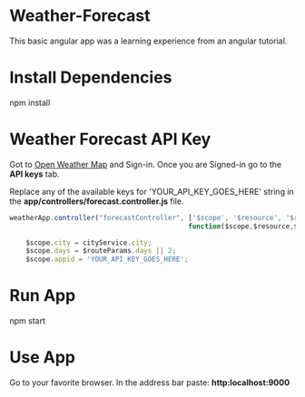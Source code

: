 # Weather-Forecast
This basic angular app was a learning experience from an angular tutorial.

# Install Dependencies
npm install

# Weather Forecast API Key
Got to [Open Weather Map](https://openweathermap.org/api) and Sign-in.
Once you are Signed-in go to the **API keys** tab.

Replace any of the available keys for 'YOUR_API_KEY_GOES_HERE' string in the **app/controllers/forecast.controller.js** file.

```javascript
weatherApp.controller("forecastController", ['$scope', '$resource', '$routeParams', 'cityService',
                                            function($scope,$resource,$routeParams,cityService){

    $scope.city = cityService.city;
    $scope.days = $routeParams.days || 2;
    $scope.appid = 'YOUR_API_KEY_GOES_HERE';
```
# Run App
npm start 

# Use App
Go to your favorite browser. In the address bar paste: **http:localhost:9000**
